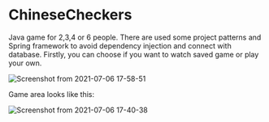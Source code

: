 # ChineseCheckers
Java game for 2,3,4 or 6 people.
There are used some project patterns and Spring framework to avoid dependency injection and connect with database.
Firstly, you can choose if you want to watch saved game or play your own.

![Screenshot from 2021-07-06 17-58-51](https://user-images.githubusercontent.com/72553235/124631852-11c36700-de84-11eb-973a-cb3f08a4c200.png)

Game area looks like this:

![Screenshot from 2021-07-06 17-40-38](https://user-images.githubusercontent.com/72553235/124631213-73370600-de83-11eb-864c-5928d94c1faf.png)

